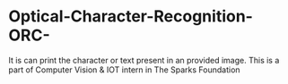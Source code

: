 # Optical-Character-Recognition-ORC-
It is can print the character or text present in an provided image. This is a part of Computer Vision &amp; IOT intern in The Sparks Foundation
